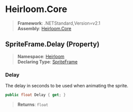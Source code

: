 # Heirloom.Core

> **Framework**: .NETStandard,Version=v2.1  
> **Assembly**: [Heirloom.Core][0]

## SpriteFrame.Delay (Property)

> **Namespace**: [Heirloom][0]  
> **Declaring Type**: [SpriteFrame][1]

### Delay

The delay in seconds to be used when animating the sprite.

```cs
public float Delay { get; }
```

> **Returns**: `float`

[0]: ../../../Heirloom.Core.md
[1]: ../SpriteFrame.md
